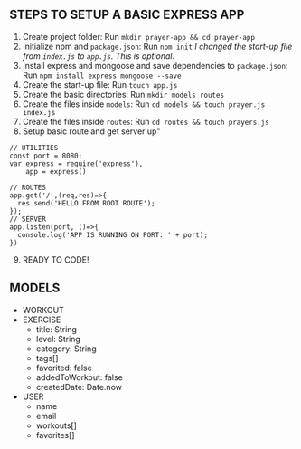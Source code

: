 ## STEPS TO SETUP A BASIC EXPRESS APP
1. Create project folder: Run `mkdir prayer-app && cd prayer-app`
2. Initialize npm and `package.json`: Run `npm init` *I changed the start-up file from `index.js` to `app.js`. This is optional*.
3. Install express and mongoose and save dependencies to `package.json`: Run `npm install express mongoose --save`
4. Create the start-up file: Run `touch app.js`
5. Create the basic directories: Run `mkdir models routes`
6. Create the files inside `models`: Run `cd models && touch prayer.js index.js`
7. Create the files inside `routes`: Run `cd routes && touch prayers.js`
8. Setup basic route and get server up"
```
// UTILITIES
const port = 8080;
var express = require('express'),
    app = express()

// ROUTES
app.get('/',(req,res)=>{
  res.send('HELLO FROM ROOT ROUTE');
});
// SERVER
app.listen(port, ()=>{
  console.log('APP IS RUNNING ON PORT: ' + port);
})

```
9. READY TO CODE!

## MODELS
- WORKOUT
- EXERCISE
  + title: String
  + level: String
  + category: String
  + tags[]
  + favorited: false
  + addedToWorkout: false
  + createdDate: Date.now
- USER
  + name
  + email
  + workouts[]
  + favorites[]
